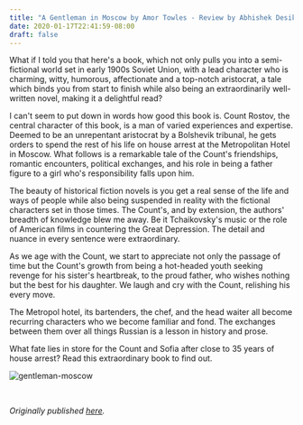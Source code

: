 ```yaml
---
title: "A Gentleman in Moscow by Amor Towles - Review by Abhishek Desikan"
date: 2020-01-17T22:41:59-08:00
draft: false
---
```


What if I told you that here's a book, which not only pulls you into a semi-fictional world set in early 1900s Soviet Union, with a lead character who is charming, witty, humorous, affectionate and a top-notch aristocrat, a tale which binds you from start to finish while also being an extraordinarily well-written novel, making it a delightful read?

I can't seem to put down in words how good this book is. Count Rostov, the central character of this book, is a man of varied experiences and expertise. Deemed to be an unrepentant aristocrat by a Bolshevik tribunal, he gets orders to spend the rest of his life on house arrest at the Metropolitan Hotel in Moscow. What follows is a remarkable tale of the Count's friendships, romantic encounters, political exchanges, and his role in being a father figure to a girl who's responsibility falls upon him.

The beauty of historical fiction novels is you get a real sense of the life and ways of people while also being suspended in reality with the fictional characters set in those times. The Count's, and by extension, the authors' breadth of knowledge blew me away. Be it Tchaikovsky's music or the role of American films in countering the Great Depression. The detail and nuance in every sentence were extraordinary.

As we age with the Count, we start to appreciate not only the passage of time but the Count's growth from being a hot-headed youth seeking revenge for his sister's heartbreak, to the proud father, who wishes nothing but the best for his daughter. We laugh and cry with the Count, relishing his every move.

The Metropol hotel, its bartenders, the chef, and the head waiter all become recurring characters who we become familiar and fond. The exchanges between them over all things Russian is a lesson in history and prose.

What fate lies in store for the Count and Sofia after close to 35 years of house arrest? Read this extraordinary book to find out.

![gentleman-moscow](/gentleman-moscow.jpg)

&nbsp;&nbsp;

*Originally published [here](https://www.goodreads.com/review/show/3064769676).*